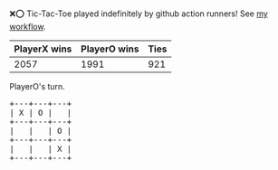 :x::o: Tic-Tac-Toe played indefinitely by github action runners! See [my workflow](.github/workflows/play.yaml).

|PlayerX wins|PlayerO wins|Ties|
|-|-|-|
|2057|1991|921|

PlayerO's turn.

<pre>
+---+---+---+
| X | O |   |
+---+---+---+
|   |   | O |
+---+---+---+
|   |   | X |
+---+---+---+
</pre>